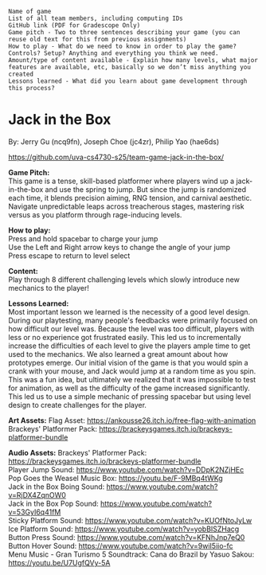     Name of game
    List of all team members, including computing IDs
    GitHub link (PDF for Gradescope Only)
    Game pitch - Two to three sentences describing your game (you can reuse old text for this from previous assignments)
    How to play - What do we need to know in order to play the game? Controls? Setup? Anything and everything you think we need.
    Amount/type of content available - Explain how many levels, what major features are available, etc, basically so we don’t miss anything you created
    Lessons learned - What did you learn about game development through this process?


# Jack in the Box

By: Jerry Gu (ncq9fn), Joseph Choe (jc4zr), Philip Yao (hae6ds)

https://github.com/uva-cs4730-s25/team-game-jack-in-the-box/

**Game Pitch:**   
This game is a tense, skill-based platformer where players wind up a jack-in-the-box and use the spring to jump. But since the jump is randomized each time, it blends precision aiming, RNG tension, and carnival aesthetic. Navigate unpredictable leaps across treacherous stages, mastering risk versus as you platform through rage-inducing levels.  

**How to play:**  
Press and hold spacebar to charge your jump  
Use the Left and Right arrow keys to change the angle of your jump  
Press escape to return to level select

**Content:**  
Play through 8 different challenging levels which slowly introduce new mechanics to the player!  

**Lessons Learned:**  
Most important lesson we learned is the necessity of a good level design. During our playtesting, many people's feedbacks were primarily focused on how difficult our level was. Because the level was too difficult, players with less or no experience got frustrated easily. This led us to incrementally increase the difficulties of each level to give the players ample time to get used to the mechanics. We also learned a great amount about how prototypes emerge. Our initial vision of the game is that you would spin a crank with your mouse, and Jack would jump at a random time as you spin. This was a fun idea, but ultimately we realized that it was impossible to test for animation, as well as the difficulty of the game increased significantly. This led us to use a simple mechanic of pressing spacebar but using level design to create challenges for the player.

**Art Assets:**
Flag Asset: https://ankousse26.itch.io/free-flag-with-animation  
Brackeys' Platformer Pack: https://brackeysgames.itch.io/brackeys-platformer-bundle  

**Audio Assets:**
Brackeys' Platformer Pack: https://brackeysgames.itch.io/brackeys-platformer-bundle  
Player Jump Sound: https://www.youtube.com/watch?v=DDpK2NZjHEc  
Pop Goes the Weasel Music Box: https://youtu.be/F-9MBq4tWKg  
Jack in the Box Boing Sound: https://www.youtube.com/watch?v=RjDX4ZqnOW0  
Jack in the Box Pop Sound: https://www.youtube.com/watch?v=53GyI6q41fM  
Sticky Platform Sound: https://www.youtube.com/watch?v=KUOfNtoJyLw  
Ice Platform Sound: https://www.youtube.com/watch?v=yobBISZHacg  
Button Press Sound: https://www.youtube.com/watch?v=KFNhJnp7eQ0  
Button Hover Sound: https://www.youtube.com/watch?v=9wiI5iio-fc  
Menu Music -  Gran Turismo 5 Soundtrack: Cana do Brazil by Yasuo Sakou: https://youtu.be/U7UgfQVy-5A
